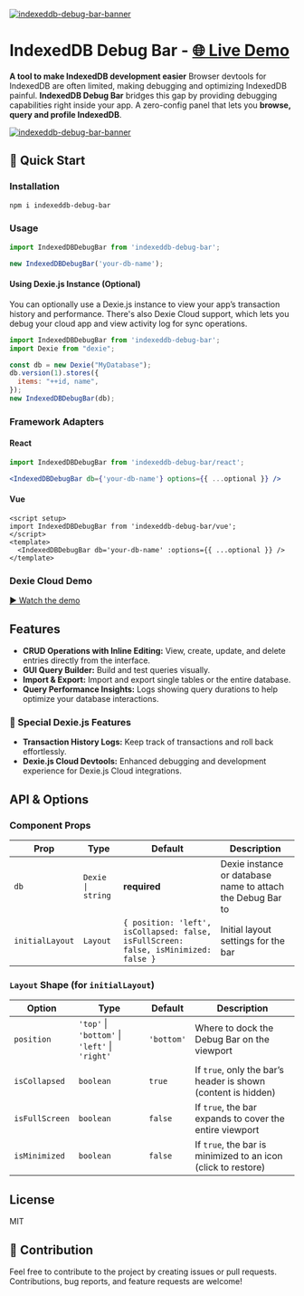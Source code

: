 [![indexeddb-debug-bar-banner](https://raw.githubusercontent.com/parsagholipour/indexeddb-debug-bar/master/public/banner.jpg)](https://parsagholipour.github.io/indexeddb-debug-bar-demo/)

# IndexedDB Debug Bar - <a href="https://parsagholipour.github.io/indexeddb-debug-bar-demo/" target="_blank">🌐 Live Demo</a>
**A tool to make IndexedDB development easier**
Browser devtools for IndexedDB are often limited, making debugging and optimizing IndexedDB painful. **IndexedDB Debug Bar** bridges this gap by providing debugging capabilities right inside your app.
A zero-config panel that lets you **browse, query and profile IndexedDB**.

[![indexeddb-debug-bar-banner](https://raw.githubusercontent.com/parsagholipour/indexeddb-debug-bar/master/public/screenshot.png)](https://parsagholipour.github.io/indexeddb-debug-bar-demo/)

## 🚀 Quick Start

### Installation

```bash
npm i indexeddb-debug-bar
```

### Usage

```js
import IndexedDBDebugBar from 'indexeddb-debug-bar';

new IndexedDBDebugBar('your-db-name');
```

#### Using Dexie.js Instance (Optional)
You can optionally use a Dexie.js instance to view your app’s transaction history and performance. There's also Dexie Cloud support, which lets you debug your cloud app and view activity log for sync operations.



```js
import IndexedDBDebugBar from 'indexeddb-debug-bar';
import Dexie from "dexie";

const db = new Dexie("MyDatabase");
db.version(1).stores({
  items: "++id, name",
});
new IndexedDBDebugBar(db);
```

### Framework Adapters
#### React
```jsx
import IndexedDBDebugBar from 'indexeddb-debug-bar/react';

<IndexedDBDebugBar db={'your-db-name'} options={{ ...optional }} />
```
#### Vue
```vue
<script setup>
import IndexedDBDebugBar from 'indexeddb-debug-bar/vue';
</script>
<template>
  <IndexedDBDebugBar db='your-db-name' :options={{ ...optional }} />
</template>
```

### Dexie Cloud Demo
[▶️ Watch the demo](https://raw.githubusercontent.com/parsagholipour/indexeddb-debug-bar/master/public/dexie-cloud-demo.mp4)


## Features

- **CRUD Operations with Inline Editing:** View, create, update, and delete entries directly from the interface.
- **GUI Query Builder:** Build and test queries visually.
- **Import & Export:** Import and export single tables or the entire database.
- **Query Performance Insights:** Logs showing query durations to help optimize your database interactions.

### 🌟 Special Dexie.js Features

- **Transaction History Logs:** Keep track of transactions and roll back effortlessly.
- **Dexie.js Cloud Devtools:** Enhanced debugging and development experience for Dexie.js Cloud integrations.

## API & Options

### Component Props

| Prop               | Type                                                                 | Default                                                                                    | Description                                                                                       |
| ------------------ | -------------------------------------------------------------------- | ------------------------------------------------------------------------------------------ | ------------------------------------------------------------------------------------------------- |
| `db`               | `Dexie \| string`                                                    | **required**                                                                               | Dexie instance or database name to attach the Debug Bar to                                        |
| `initialLayout`    | `Layout`                                                             | `{ position: 'left', isCollapsed: false, isFullScreen: false, isMinimized: false }`        | Initial layout settings for the bar                                                               |

### `Layout` Shape (for `initialLayout`)

| Option         | Type                                            | Default    | Description                                                      |
| -------------- | ----------------------------------------------- |------------| ---------------------------------------------------------------- |
| `position`     | `'top'` \| `'bottom'` \| `'left'` \| `'right'` | `'bottom'` | Where to dock the Debug Bar on the viewport                      |
| `isCollapsed`  | `boolean`                                       | `true`     | If `true`, only the bar’s header is shown (content is hidden)    |
| `isFullScreen` | `boolean`                                       | `false`    | If `true`, the bar expands to cover the entire viewport          |
| `isMinimized`  | `boolean`                                       | `false`    | If `true`, the bar is minimized to an icon (click to restore)    |


## License

MIT

## 🤝 Contribution

Feel free to contribute to the project by creating issues or pull requests. Contributions, bug reports, and feature requests are welcome!
